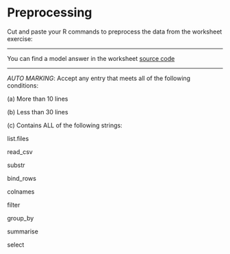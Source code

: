 # Preprocessing

Cut and paste your R commands to preprocess the data from the worksheet exercise:

----

You can find a model answer in the worksheet [source code](https://github.com/ajwills72/rminr/blob/master/src/preproc.Rmd)

----

_AUTO MARKING_: Accept any entry that meets all of the following conditions:

(a) More than 10 lines 

(b) Less than 30 lines

(c) Contains ALL of the following strings: 

list.files

read_csv

substr

bind_rows

colnames

filter

group_by

summarise

select
